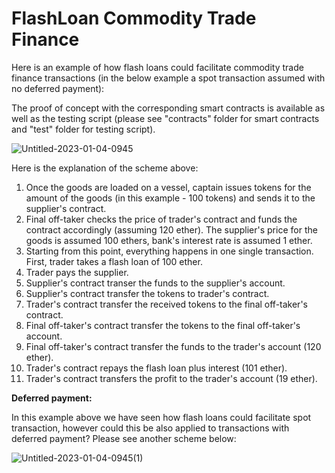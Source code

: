 # FlashLoan Commodity Trade Finance

Here is an example of how flash loans could facilitate commodity trade finance transactions (in the below example a spot transaction assumed with no deferred payment):

The proof of concept with the corresponding smart contracts is available as well as the testing script (please see "contracts" folder for smart contracts and "test" folder for testing script).

![Untitled-2023-01-04-0945](https://user-images.githubusercontent.com/121932525/210520986-97da695a-9ac1-43fe-9e37-4e8cab31365d.png)

Here is the explanation of the scheme above:

1) Once the goods are loaded on a vessel, captain issues tokens for the amount of the goods (in this example - 100 tokens) and sends it to the supplier's contract.
2) Final off-taker checks the price of trader's contract and funds the contract accordingly (assuming 120 ether). The supplier's price for the goods is assumed 100 ethers, bank's interest rate is assumed 1 ether.
3) Starting from this point, everything happens in one single transaction. First, trader takes a flash loan of 100 ether.
4) Trader pays the supplier.
5) Supplier's contract transer the funds to the supplier's account.
6) Supplier's contract transfer the tokens to trader's contract.
7) Trader's contract transfer the received tokens to the final off-taker's contract.
8) Final off-taker's contract transfer the tokens to the final off-taker's account.
9) Final off-taker's contract transfer the funds to the trader's account (120 ether).
10) Trader's contract repays the flash loan plus interest (101 ether).
11) Trader's contract transfers the profit to the trader's account (19 ether).

**Deferred payment:**

In this example above we have seen how flash loans could facilitate spot transaction, however could this be also applied to transactions with deferred payment? Please see another scheme below:

![Untitled-2023-01-04-0945(1)](https://user-images.githubusercontent.com/121932525/210527951-8e5572fd-d573-4106-baac-02ef3df61080.png)
